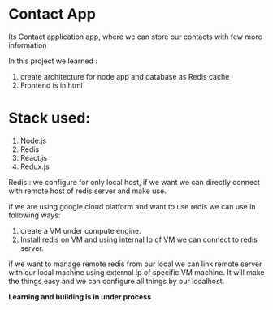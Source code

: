 # Contact App

Its Contact application app, where we can store our contacts with few more information

In this project we learned :
1. create architecture for node app and database as Redis cache
2. Frontend is in html

# Stack used:
1. Node.js
2. Redis
3. React.js
4. Redux.js

Redis : we configure for only local host, if we want we can directly connect with remote host of redis server and make use.

if we are using google cloud platform and want to use redis we can use in following ways:
1. create a VM under compute engine.
2. Install redis on VM and using internal Ip of VM we can connect to redis server.

if we want to manage remote redis from our local we can link remote server with our local machine using external Ip of specific VM machine.
It will make the things easy and we can configure all things by our localhost.

**Learning and building is in under process**

